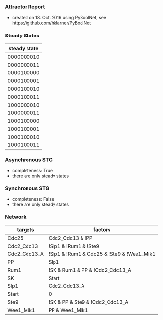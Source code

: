 

### Attractor Report
 * created on 18. Oct. 2016 using PyBoolNet, see https://github.com/hklarner/PyBoolNet

### Steady States
| steady state |
| ------------ | 
| 0000000010   |
| 0000000011   |
| 0000100000   |
| 0000100001   |
| 0000100010   |
| 0000100011   |
| 1000000010   |
| 1000000011   |
| 1000100000   |
| 1000100001   |
| 1000100010   |
| 1000100011   |

### Asynchronous STG
 * completeness: True
 * there are only steady states

### Synchronous STG
 * completeness: False
 * there are only steady states

### Network
| targets      | factors                                                                                                                                                                                       |
| ------------ | --------------------------------------------------------------------------------------------------------------------------------------------------------------------------------------------- |
| Cdc25        | Cdc2_Cdc13 & !PP | Cdc25 & !PP | Cdc2_Cdc13 & Cdc25                                                                                                                                           |
| Cdc2_Cdc13   | !Slp1 & !Rum1 & !Ste9                                                                                                                                                                         |
| Cdc2_Cdc13_A | !Slp1 & !Rum1 & Cdc25 & !Ste9 & !Wee1_Mik1                                                                                                                                                    |
| PP           | Slp1                                                                                                                                                                                          |
| Rum1         | !SK & Rum1 & PP & !Cdc2_Cdc13_A | !SK & !Cdc2_Cdc13 & PP & Rum1 | !SK & !Cdc2_Cdc13 & Rum1 & !Cdc2_Cdc13_A | !SK & !Cdc2_Cdc13 & PP & !Cdc2_Cdc13_A | !Cdc2_Cdc13 & PP & Rum1 & !Cdc2_Cdc13_A |
| SK           | Start                                                                                                                                                                                         |
| Slp1         | Cdc2_Cdc13_A                                                                                                                                                                                  |
| Start        | 0                                                                                                                                                                                             |
| Ste9         | !SK & PP & Ste9 & !Cdc2_Cdc13_A | !SK & !Cdc2_Cdc13 & PP & Ste9 | !SK & !Cdc2_Cdc13 & Ste9 & !Cdc2_Cdc13_A | !Cdc2_Cdc13 & PP & Ste9 & !Cdc2_Cdc13_A | !SK & !Cdc2_Cdc13 & PP & !Cdc2_Cdc13_A |
| Wee1_Mik1    | PP & Wee1_Mik1 | !Cdc2_Cdc13 & Wee1_Mik1 | !Cdc2_Cdc13 & PP                                                                                                                                   |

